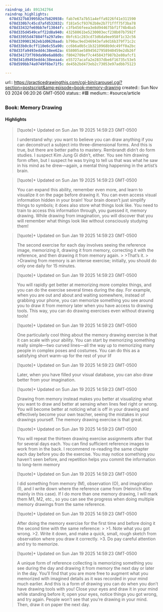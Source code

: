 ```yaml
---
raindrop_id: 891342764
raindrop_highlights:
  678d327b8399502e7b820938: fab7e67a7b51a4effa9226f41e311590
  678d330b7c45cd7afd532832: f181e5cf93762b8e2b771fff75f3ba78
  678d33432fe69bb7ef13044f: c3fb456feea3e8d944675bf1f74b4ba5
  678d335d4549ceff22d8a940: 43258061be5230003ecf238b07b7592f
  678d33955d47884ffa297a9e: 0bfc61c283cd73d6da9ee958f1c32c56
  678d339901362eb1d0620aad: b790ac9ed346943efa9d16b379f71c2c
  678d33b0c8cff110e6c55a90: cc6b6a0b5c1b3210968b9dc49ff0a2bc
  678d33fa9493edd4c38ee62a: 658005ae58945627958940459e2db26f
  678d34173f769da90e6a88db: f8042709ef7c445843f987b2e80afcf1
  678d341d9493edd4c38eeaa4: e55727acafa2e2837dbe6f16735c53e5
  678d599bb74a9749f6be71f5: de45b2bd473eb2c73053e97adbb75123

---
```


url:: https://practicedrawingthis.com/cgi-bin/carousel.cgi?section=postscript&amp;episode=book-memory-drawing
created:: Sun Nov 03 2024 06:20:26 GMT-0500
status:: #🟥
medium:: #source/article


### Book: Memory Drawing



#### Highlights

> [!quote]+ Updated on Sun Jan 19 2025 14:59:23 GMT-0500
>
> I understand why: you want to believe you can draw anything if you can deconstruct a subject into three-dimensional forms. And this is true, but there are better paths to mastery. Rembrandt didn’t do form studies. I suspect Kim Jung Gi didn’t, either. You see him drawing form often, but I suspect he was trying to tell us that was what he saw in his mind as he drew—again, a mental thing happening in the artist’s brain.

> [!quote]+ Updated on Sun Jan 19 2025 14:59:23 GMT-0500
>
> You can expand this ability, remember even more, and learn to visualize it on the page before drawing it. You can even access visual information hidden in your brain! Your brain doesn’t just simplify things to symbols; it does also store what things look like. You need to train to access this information through, you guessed it, memory drawing. While drawing from imagination, you will discover that you will remember what things look like without consciously studying them!

> [!quote]+ Updated on Sun Jan 19 2025 14:59:23 GMT-0500
>
> The second exercise for each day involves seeing the reference image, memorizing it, drawing it from memory, correcting it with the reference, and then drawing it from memory again.
&gt;
&gt;That’s it.
&gt;
&gt;Drawing from memory is an intense exercise; initially, you should do only one daily for 15 minutes.

> [!quote]+ Updated on Sun Jan 19 2025 14:59:23 GMT-0500
>
> You will rapidly get better at memorizing more complex things, and you can do the exercise several times during the day. For example, when you are out and about and waiting somewhere, instead of grabbing your phone, you can memorize something you see around you to draw it from memory later when you have access to drawing tools. This way, you can do drawing exercises even without drawing tools!

> [!quote]+ Updated on Sun Jan 19 2025 14:59:23 GMT-0500
>
> One particularly cool thing about the memory drawing exercise is that it can scale with your ability. You can start by memorizing something really simple—two curved lines—all the way up to memorizing many people in complex poses and costumes. You can do this as a satisfying short warm-up for the rest of your lif

> [!quote]+ Updated on Sun Jan 19 2025 14:59:23 GMT-0500
>
> Later, when you have filled your visual database, you can also draw better from your imagination.

> [!quote]+ Updated on Sun Jan 19 2025 14:59:23 GMT-0500
>
> Drawing from memory instead makes you better at visualizing what you want to draw and better at sensing when lines feel right or wrong. You will become better at noticing what is off in your drawing and effectively become your own teacher, seeing the mistakes in your drawings yourself. The memory drawing exercise is that great.

> [!quote]+ Updated on Sun Jan 19 2025 14:59:23 GMT-0500
>
> You will repeat the thirteen drawing exercise assignments after that for several days each. You can find sufficient reference images to work from in the back. I recommend re-reading the same chapter each day before you do the exercise. You may notice something you haven’t seen before, and repetition helps you commit the information to long-term memory

> [!quote]+ Updated on Sun Jan 19 2025 14:59:23 GMT-0500
>
> I did something from memory (M), observation (O), and imagination (I), and I write down where the reference came from (Heinrich Kley mainly in this case). If I do more than one memory drawing, I will mark them M1, M2, etc., so you can see the progress when doing multiple memory drawings from the same reference.

> [!quote]+ Updated on Sun Jan 19 2025 14:59:23 GMT-0500
>
> After doing the memory exercise for the first time and before doing it the second time with the same reference:
&gt;
&gt;1. Note what you got wrong.
&gt;2. Write it down, and make a quick, small, rough sketch from observation where you draw it correctly.
&gt;3. Do pay careful attention and try to memorize.

> [!quote]+ Updated on Sun Jan 19 2025 14:59:23 GMT-0500
>
> A unique form of reference collecting is memorizing something you see during the day and drawing it from memory the next day or later in the day. You’ll find that you are more free to augment what you memorized with imagined details as it was recorded in your mind much earlier. And this is a form of drawing you can do when you don’t have drawing tools with you! Close your eyes and draw it in your mind while standing before it; open your eyes, notice things you got wrong, and try again. People won’t see that you’re drawing in your mind. Then, draw it on paper the next day.
